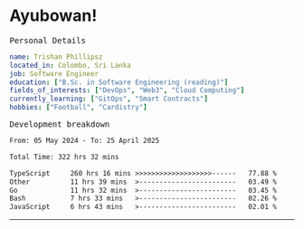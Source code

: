 # Ayubowan!

<samp>Personal Details</samp>

```yaml
name: Trishan Phillipsz
located_in: Colombo, Sri Lanka
job: Software Engineer
education: ["B.Sc. in Software Engineering (reading)"]
fields_of_interests: ["DevOps", "Web3", "Cloud Computing"]
currently_learning: ["GitOps", "Smart Contracts"]
hobbies: ["Football", "Cardistry"]
```

<samp>Development breakdown</samp>

<!--START_SECTION:waka-->

```txt
From: 05 May 2024 - To: 25 April 2025

Total Time: 322 hrs 32 mins

TypeScript     260 hrs 16 mins >>>>>>>>>>>>>>>>>>>------   77.88 %
Other          11 hrs 39 mins  >------------------------   03.49 %
Go             11 hrs 32 mins  >------------------------   03.45 %
Bash           7 hrs 33 mins   >------------------------   02.26 %
JavaScript     6 hrs 43 mins   >------------------------   02.01 %
```

<!--END_SECTION:waka-->

---
